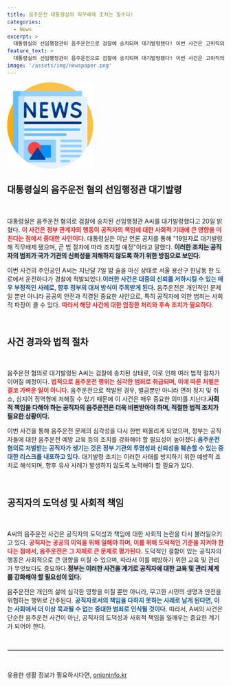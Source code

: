 ```yaml
---
title: 음주운전 대통령실의 직무배제 조치는 필수다!
categories:
  - News
excerpt: >
  대통령실의 선임행정관이 음주운전으로 검찰에 송치되며 대기발령됐다! 이번 사건은 고위직의 비행을 어떻게 다룰지에 대한 논란을 불러일으키고 있다. 궁금증을 자아내는 이 사건의 전말을 자세히 알아보세요!
feature_text: >
  대통령실의 선임행정관이 음주운전으로 검찰에 송치되며 대기발령됐다! 이번 사건은 고위직의 비행을 어떻게 다룰지에 대한 논란을 불러일으키고 있다. 궁금증을 자아내는 이 사건의 전말을 자세히 알아보세요!
image: '/assets/img/newspaper.png'
---
```


<p><img src="/assets/img/newspaper.png" alt="kimp 속보" /></p>

<h2 data-ke-size="size26">대통령실의 음주운전 혐의 선임행정관 대기발령</h2>

<p data-ke-size="size16">&nbsp;</p>

<p>대통령실은 음주운전 혐의로 검찰에 송치된 선임행정관 A씨를 대기발령했다고 20일 밝혔다. <b><span style="color: #ee2323;">이 사건은 정부 관계자의 행동이 공직자의 책임에 대한 사회적 기대에 큰 영향을 미친다는 점에서 중대한 사안이다.</span></b> 대통령실은 이날 언론 공지를 통해 "19일자로 대기발령해 직무배제 됐으며, 곧 법 절차에 따라 조치할 예정"이라고 말했다. <b><span style="background-color: #21538527;">이러한 조치는 공직자의 범죄가 국가 기관의 신뢰성을 저해하지 않도록 하기 위한 방침으로 보인다.</span></b></p>

<p>이번 사건의 주인공인 A씨는 지난달 7일 밤 술을 마신 상태로 서울 용산구 한남동 한 도로에서 운전하다가 경찰에 적발되었다.<b><span style="color: #1a5490;">이러한 사건은 대중의 신뢰를 저하시킬 수 있는 매우 부정적인 사례로, 향후 정부의 대처 방식이 주목받게 된다.</span></b> 음주운전은 개인적인 문제일 뿐만 아니라 공공의 안전과 직결된 중요한 사안으로, 특히 공직자에 의한 범죄는 사회적 파장이 클 수 있다. <b><span style="color: #ee2323;">따라서 해당 사건에 대한 엄정한 처리와 후속 조치가 필요하다.</span></b></p>

<p data-ke-size="size16">&nbsp;</p>

<h2 data-ke-size="size26">사건 경과와 법적 절차</h2>

<p data-ke-size="size16">&nbsp;</p>

<p>음주운전 혐의로 대기발령된 A씨는 검찰에 송치된 상태로, 이로 인해 여러 법적 절차가 이어질 예정이다. <b><span style="color: #ee2323;">법적으로 음주운전 행위는 심각한 범죄로 취급되며, 이에 따른 처벌은 결코 가벼운 일이 아니다.</span></b> 음주운전으로 적발된 경우, 벌금뿐만 아니라 면허 정지 및 취소, 심지어 징역형에 처해질 수 있기 때문에 이 사건은 매우 중요한 의미를 지닌다.<b><span style="background-color: #21538527;">사회적 책임을 다해야 하는 공직자의 음주운전은 더욱 비판받아야 하며, 적절한 법적 조치가 필요한 상황이다.</span></b></p>

<p>이번 사건을 통해 음주운전 문제의 심각성을 다시 한번 떠올리게 되었으며, 정부는 공직자들에 대한 음주운전 예방 교육 등의 조치를 강화해야 할 필요성이 높아졌다.<b><span style="color: #1a5490;">음주운전 혐의로 처벌받는 공직자가 생기는 것은 정부 기관의 투명성과 신뢰성을 훼손할 수 있는 중대한 리스크를 내포하고 있다.</span></b> 대기발령 조치는 이러한 사태를 방지하기 위한 예방적 조치로 해석되며, 향후 유사 사례가 발생하지 않도록 노력해야 할 필요가 있다.</p>

<p data-ke-size="size16">&nbsp;</p>

<h2 data-ke-size="size26">공직자의 도덕성 및 사회적 책임</h2>

<p data-ke-size="size16">&nbsp;</p>

<p>A씨의 음주운전 사건은 공직자의 도덕성과 책임에 대한 사회적 논란을 다시 불러일으키고 있다. <b><span style="color: #ee2323;">공직자는 공공의 이익을 위해 일해야 하며, 이를 위해 도덕적인 기준을 지켜야 한다는 점에서, 음주운전은 그 자체로 큰 문제로 평가된다.</span></b> 도덕적인 결함이 있는 공직자의 행동은 사회적으로 큰 영향을 미칠 수 있으며, 따라서 이를 예방하기 위한 교육 및 관리가 무엇보다도 중요하다.<b><span style="background-color: #21538527;">정부는 이러한 사건을 계기로 공직자에 대한 교육 및 관리 체계를 강화해야 할 필요성이 있다.</span></b></p>

<p>음주운전은 개인의 삶에 심각한 영향을 미칠 뿐만 아니라, 무고한 시민의 생명과 안전을 위협하는 행위로 간주된다. <b><span style="color: #1a5490;">공직자로서의 책임을 다하지 못하는 사례로 남게 된다면, 이는 사회에서 더 이상 묵과될 수 없는 중대한 범죄로 인식될 것이다.</span></b> 따라서, A씨의 사건은 단순한 음주운전 사건이 아닌, 공직자의 도덕성과 사회적 책임을 일깨우는 중요한 계기가 되어야 한다.</p>

<p data-ke-size="size16">&nbsp;</p>

<hr style="height: 1px; border: solid 1px #efefef;">

<p data-ke-size="size16">&nbsp;</p>
유용한 생활 정보가 필요하시다면, <a href="https://onioninfo.kr" rel="dofollow">onioninfo.kr</a>



